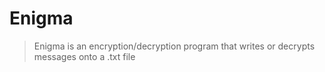 # Enigma
> Enigma is an encryption/decryption program that writes or decrypts messages onto a .txt file
